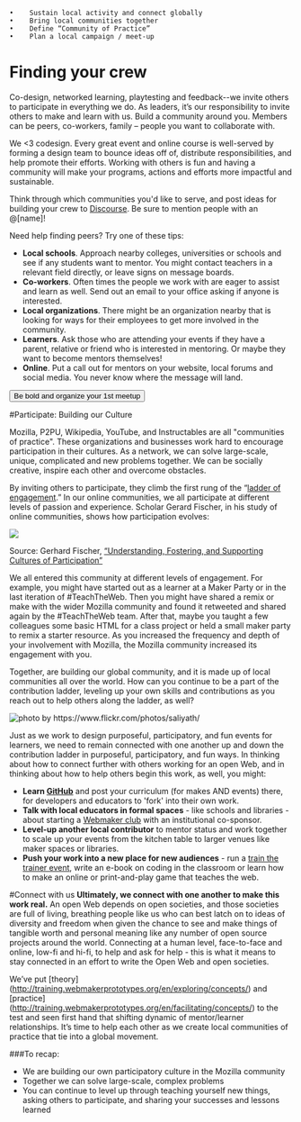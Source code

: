     •    Sustain local activity and connect globally
    •    Bring local communities together
    •    Define “Community of Practice”
    •    Plan a local campaign / meet-up


# Finding your crew

Co-design, networked learning, playtesting and feedback--we invite others to participate in everything we do. As leaders, it’s our responsibility to invite others to make and learn with us. Build a community around you. Members can be peers, co-workers, family – people you want to collaborate with. 

We <3 codesign. Every great event and online course is well-served by forming a design team to bounce ideas off of, distribute responsibilities, and help promote their efforts. Working with others is fun and having a community will make your programs, actions and efforts more impactful and sustainable. 

Think through which communities you'd like to serve, and post ideas for building your crew to <a href="http://discourse.webmaker.org">Discourse</a>. Be sure to mention people with an @[name]!

Need help finding peers? Try one of these tips:

* **Local schools**. Approach nearby colleges, universities or schools and see if any students want to mentor. You might contact teachers in a relevant field directly, or leave signs on message boards.
* **Co-workers**. Often times the people we work with are eager to assist and learn as well. Send out an email to your office asking if anyone is interested.
* **Local organizations**. There might be an organization nearby that is looking for ways for their employees to get more involved in the community.
* **Learners**. Ask those who are attending your events if they have a parent, relative or friend who is interested in mentoring. Or maybe they want to become mentors themselves!
* **Online**. Put a call out for mentors on your website, local forums and social media. You never know where the message will land.

<a href="https://events.webmaker.org/event-guides"><button class="btn btn-primary">Be bold and organize your 1st meetup</button></a>

#Participate: Building our Culture

Mozilla, P2PU, Wikipedia, YouTube, and Instructables are all "communities of practice". These organizations and businesses work hard to encourage participation in their cultures. As a network, we can solve large-scale, unique, complicated and new problems together. We can be socially creative, inspire each other and overcome obstacles.

By inviting others to participate, they climb the first rung of the “<a href="https://wiki.mozilla.org/Webmaker/Engagement_Ladder">ladder of engagement</a>.” In our online communities, we all participate at different levels of passion and experience. Scholar Gerard Fischer, in his study of online communities, shows how participation evolves:

<img src="https://cloud.githubusercontent.com/assets/1874003/2749916/ffbe14ea-c835-11e3-99b2-813113579c72.png">

Source: Gerhard Fischer, [“Understanding, Fostering, and Supporting Cultures of Participation”](http://l3d.cs.colorado.edu/~gerhard/papers/2011/interactions-coverstory.pdf) 

We all entered this community at different levels of engagement. For example, you might have started out as a learner at a Maker Party or in the last iteration of #TeachTheWeb. Then you might have shared a remix or make with the wider Mozilla community and found it retweeted and shared again by the #TeachTheWeb team. After that, maybe you taught a few colleagues some basic HTML for a class project or held a small maker party to remix a starter resource. As you increased the frequency and depth of your involvement with Mozilla, the Mozilla community increased its engagement with you.

Together, are building our global community, and it is made up of local communities all over the world. How can you continue to be a part of the contribution ladder, leveling up your own skills and contributions as you reach out to help others along the ladder, as well?

<img src="https://farm8.staticflickr.com/7439/9758293374_68676314e6_z.jpg" alt="photo by https://www.flickr.com/photos/saliyath/"/>

Just as we work to design purposeful, participatory, and fun events for learners, we need to remain connected with one another up and down the contribution ladder in purposeful, participatory, and fun ways. In thinking about how to connect further with others working for an open Web, and in thinking about how to help others begin this work, as well, you might:

* **Learn <a href="https://github.com/LauraHilliger/community_curriculum">GitHub</a>** and post your curriculum (for makes AND events) there, for developers and educators to 'fork' into their own work. 
* **Talk with local educators in formal spaces** - like schools and libraries - about starting a <a href="http://teach.webmaker.org/clubs">Webmaker club</a> with an institutional co-sponsor.
* **Level-up another local contributor** to mentor status and work together to scale up your events from the kitchen table to larger venues like maker spaces or libraries.
* **Push your work into a new place for new audiences** - run a <a href="https://training.webmakerprototypes.org/en/host-a-training/">train the trainer event</a>, write an e-book on coding in the classroom or learn how to make an online or print-and-play game that teaches the web.

#Connect with us
**Ultimately, we connect with one another to make this work real.** An open Web depends on open societies, and those societies are full of living, breathing people like us who can best latch on to ideas of diversity and freedom when given the chance to see and make things of tangible worth and personal meaning like any number of open source projects around the world. Connecting at a human level, face-to-face and online, low-fi and hi-fi, to help and ask for help - this is what it means to stay connected in an effort to write the Open Web and open societies.

We’ve put [theory] (http://training.webmakerprototypes.org/en/exploring/concepts/) and [practice] (http://training.webmakerprototypes.org/en/facilitating/concepts/) to the test and seen first hand that shifting dynamic of mentor/learner relationships. It’s time to help each other as we create local communities of practice that tie into a global movement.

###To recap:
* We are building our own participatory culture in the Mozilla community
* Together we can solve large-scale, complex problems
* You can continue to level up through teaching yourself new things, asking others to participate, and sharing your successes and lessons learned
    